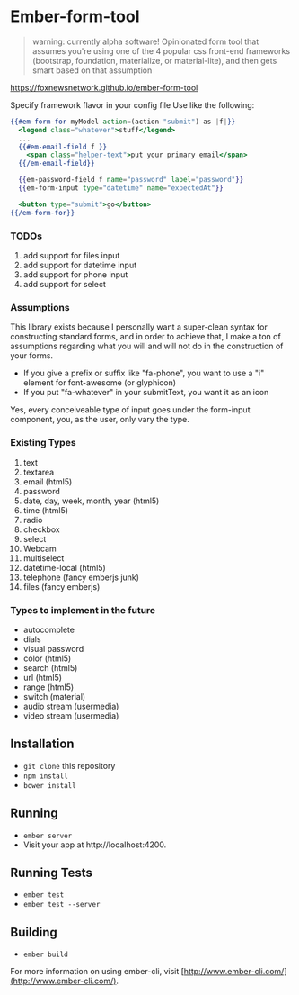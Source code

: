 # Ember-form-tool

>warning: currently alpha software!
Opinionated form tool that assumes you're using one of the 4 popular css front-end frameworks (bootstrap, foundation, materialize, or material-lite), and then gets smart based on that assumption

https://foxnewsnetwork.github.io/ember-form-tool

Specify framework flavor in your config file
Use like the following:

```handlebars
{{#em-form-for myModel action=(action "submit") as |f|}}
  <legend class="whatever">stuff</legend>
  ...
  {{#em-email-field f }}
    <span class="helper-text">put your primary email</span>
  {{/em-email-field}}

  {{em-password-field f name="password" label="password"}}
  {{em-form-input type="datetime" name="expectedAt"}}

  <button type="submit">go</button>
{{/em-form-for}}
```

### TODOs

1. add support for files input
2. add support for datetime input
3. add support for phone input
4. add support for select

### Assumptions

This library exists because I personally want a super-clean syntax for constructing standard forms, and in order to achieve that, I make a ton of assumptions regarding what you will and will not do in the construction of your forms.

- If you give a prefix or suffix like "fa-phone", you want to use a "i" element for font-awesome (or glyphicon)
- If you put "fa-whatever" in your submitText, you want it as an icon

Yes, every conceiveable type of input goes under the form-input component, you, as the user, only vary the type.

### Existing Types ###
1. text
2. textarea
3. email (html5)
4. password
5. date, day, week, month, year (html5)
6. time (html5)
7. radio
8. checkbox
9. select
10. Webcam
11. multiselect
12. datetime-local (html5)
13. telephone (fancy emberjs junk)
14. files (fancy emberjs)

### Types to implement in the future
- autocomplete
- dials
- visual password
- color (html5)
- search (html5)
- url (html5)
- range (html5)
- switch (material)
- audio stream (usermedia)
- video stream (usermedia)


## Installation

* `git clone` this repository
* `npm install`
* `bower install`

## Running

* `ember server`
* Visit your app at http://localhost:4200.

## Running Tests

* `ember test`
* `ember test --server`

## Building

* `ember build`

For more information on using ember-cli, visit [http://www.ember-cli.com/](http://www.ember-cli.com/).
